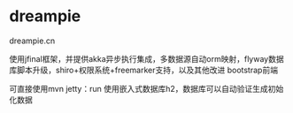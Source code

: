 dreampie
========

dreampie.cn

使用jfinal框架，并提供akka异步执行集成，多数据源自动orm映射，flyway数据库脚本升级，shiro+权限系统+freemarker支持，以及其他改进
bootstrap前端

可直接使用mvn jetty：run  使用嵌入式数据库h2，数据库可以自动验证生成初始化数据
